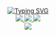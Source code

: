 <p align="center">
<a href="https://github.com/matinsoleymni">
    <img src="https://readme-typing-svg.demolab.com?font=Georgia&size=18&duration=2000&pause=100&multiline=true&width=230&height=80&lines=Matin+Soleymani+%7C;Midlevel FullStack Developer" alt="Typing SVG" />
</a>
<br/>

<a href="https://github.io/matinsoleymni">
    <img src="https://img.shields.io/badge/fingerpich-red?style=flat-square">
</a>   
<a href="https://www.linkedin.com/in/matinsoleymani">
    <img src="https://img.shields.io/badge/-Linkedin-blue?style=flat-square&logo=linkedin">
</a>
<a href="mailto:matinsoleymni@gmail.com">
    <img src="https://img.shields.io/badge/-Email-red?style=flat-square&logo=gmail&logoColor=white">
</a>
<br/> 

<a href="https://github.com/matinsoleymni">
    <img src="https://blokchainology.com/pics/matin.jpg">
</a>

</p>
